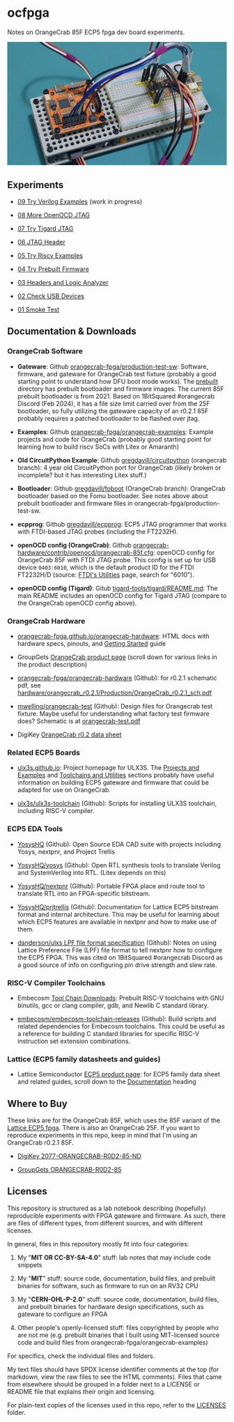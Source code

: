 <!-- SPDX-License-Identifier: CC-BY-SA-4.0 OR MIT -->
<!-- SPDX-FileCopyrightText: Copyright 2024 Sam Blenny -->
# ocfpga

Notes on OrangeCrab 85F ECP5 fpga dev board experiments.

![OrangeCrab, Tigard, and logic analyzer with simplified wiring](experiments/07_try_tigard_jtag/07_simpler_wiring.jpeg)


## Experiments

- [09 Try Verilog Examples](experiments/09_try_verilog_examples/README.md)
  (work in progress)

- [08 More OpenOCD JTAG](experiments/08_more_openocd_jtag/README.md)

- [07 Try Tigard JTAG](experiments/07_try_tigard_jtag/README.md)

- [06 JTAG Header](experiments/06_jtag_header/README.md)

- [05 Try Riscv Examples](experiments/05_try_riscv_examples/README.md)

- [04 Try Prebuilt Firmware](experiments/04_try_prebuilt_firmware/README.md)

- [03 Headers and Logic Analyzer](experiments/03_headers_and_logic_analyzer/README.md)

- [02 Check USB Devices](experiments/02_check_usb_devices/README.md)

- [01 Smoke Test](experiments/01_smoke_test/README.md)


## Documentation & Downloads


### OrangeCrab Software

- **Gateware**: Github [orangecrab-fpga/production-test-sw](https://github.com/orangecrab-fpga/production-test-sw):
  Software, firmware, and gateware for OrangeCrab test fixture (probably a good
  starting point to understand how DFU boot mode works). The
  [prebuilt](https://github.com/orangecrab-fpga/production-test-sw/tree/main/prebuilt)
  directory has prebuilt bootloader and firmware images. The current 85F
  prebuilt bootloader is from 2021. Based on 1BitSquared \#orangecrab Discord
  (Feb 2024), it has a file size limit carried over from the 25F bootloader, so
  fully utilizing the gateware capacity of an r0.2.1 85F probably requires a
  patched bootloader to be flashed over jtag.

- **Examples**: Github [orangecrab-fpga/orangecrab-examples](https://github.com/orangecrab-fpga/orangecrab-examples):
  Example projects and code for OrangeCrab (probably good starting point for
  learning how to build riscv SoCs with Litex or Amaranth)

- **Old CircuitPython Example**: Github [gregdavill/circuitpython](https://github.com/gregdavill/circuitpython/tree/orangecrab/ports/litex/boards/orangecrab)
  (orangecrab branch): 4 year old CircuitPython port for OrangeCrab (likely
  broken or incomplete? but it has interesting Litex stuff.)

- **Bootloader**: Github [gregdavill/foboot](https://github.com/gregdavill/foboot/tree/OrangeCrab)
  (OrangeCrab branch): OrangeCrab bootloader based on the Fomu bootloader. See
  notes above about prebuilt bootloader and firmware files in
  orangecrab-fpga/production-test-sw.

- **ecpprog**: Github [gregdavill/ecpprog](https://github.com/gregdavill/ecpprog):
  ECP5 JTAG programmer that works with FTDI-based JTAG probes (including the FT2232H).

- **openOCD config (OrangeCrab)**: Github [orangecrab-hardware/contrib/openocd/orangecrab-85f.cfg](https://github.com/orangecrab-fpga/orangecrab-hardware/blob/f176a3f87ea1b35bee12e4b1aa4148b1dfcae233/contrib/openocd/orangecrab-85f.cfg):
  openOCD config for OrangeCrab 85F with FTDI JTAG probe. This config is set up
  for USB device `0403:6010`, which is the default product ID for the FTDI
  FT2232H/D (source: [FTDI's Utilities](https://ftdichip.com/utilities/) page,
  search for "6010").

- **openOCD config (Tigard)**: Gitub [tigard-tools/tigard/README.md](https://github.com/tigard-tools/tigard/tree/d822c4e9425e1fd5c4f62631a532aa64946c526c?tab=readme-ov-file#jtag-debug-on-jtag-or-cortex-header):
  The main README includes an openOCD config for Tigard JTAG (compare to the
  OrangeCrab openOCD config above).


### OrangeCrab Hardware

- [orangecrab-fpga.github.io/orangecrab-hardware](https://orangecrab-fpga.github.io/orangecrab-hardware/):
  HTML docs with hardware specs, pinouts, and
  [Getting Started](https://orangecrab-fpga.github.io/orangecrab-hardware/docs/getting-started/)
  guide

- GroupGets [OrangeCrab product page](https://groupgets.com/products/orange-crab-85f-lattice-ecp5-fpga-development-kit)
  (scroll down for various links in the product description)

- [orangecrab-fpga/orangecrab-hardware](https://github.com/orangecrab-fpga/orangecrab-hardware)
  (Github): for r0.2.1 schematic pdf, see [hardware/orangecrab_r0.2.1/Production/OrangeCrab_r0.2.1_sch.pdf](https://github.com/orangecrab-fpga/orangecrab-hardware/blob/main/hardware/orangecrab_r0.2.1/Production/OrangeCrab_r0.2.1_sch.pdf)

- [mwelling/orangecrab-test](https://github.com/mwelling/orangecrab-test) (Github):
  Design files for Orangecrab test fixture. Maybe useful for understanding what
  factory test firmware does? Schematic is at
  [orangecrab-test.pdf](https://github.com/mwelling/orangecrab-test/blob/master/orangecrab-test.pdf)

- DigiKey [OrangeCrab r0.2 data sheet](https://groupgets-files.s3.amazonaws.com/Digikey_Marketplace/orangecrab_datasheet-r0.2.pdf)


### Related ECP5 Boards

- [ulx3s.github.io](https://ulx3s.github.io/): Project homepage for ULX3S. The
  [Projects and Examples](https://ulx3s.github.io/#projects-and-examples) and
  [Toolchains and Utilities](https://ulx3s.github.io/#toolchains-and-utilities)
  sections probably have useful information on building ECP5 gateware and
  firmware that could be adapted for use on OrangeCrab.

- [ulx3s/ulx3s-toolchain](https://github.com/ulx3s/ulx3s-toolchain) (Github):
  Scripts for installing ULX3S toolchain, including RISC-V compiler.


### ECP5 EDA Tools

- [YosysHQ](https://github.com/YosysHQ) (Github): Open Source EDA CAD suite with
  projects including Yosys, nextpnr, and Project Trellis

- [YosysHQ/yosys](https://github.com/YosysHQ/yosys) (Github): Open RTL synthesis
  tools to translate Verilog and SystemVerilog into RTL. (Litex depends on this)

- [YosysHQ/nextpnr](https://github.com/YosysHQ/nextpnr) (Github): Portable FPGA
  place and route tool to translate RTL into an FPGA-specific bitstream.

- [YosysHQ/prjtrellis](https://github.com/YosysHQ/prjtrellis) (Github):
  Documentation for Lattice ECP5 bitstream format and internal architecture.
  This may be useful for learning about which ECP5 features are available in
  nextpnr and how to make use of them.

- [danderson/ulxs LPF file format specification](https://github.com/danderson/ulxs/blob/main/lpf.md)
  (Github): Notes on using Lattice Preference File (LPF) file format to tell
  nextpnr how to configure the ECP5 FPGA. This was cited on 1BitSquared
  \#orangecrab Discord as a good source of info on configuring pin drive
  strength and slew rate.


### RISC-V Compiler Toolchains

- Embecosm [Tool Chain Downloads](https://www.embecosm.com/resources/tool-chain-downloads/):
  Prebuilt RISC-V toolchains with GNU binutils, gcc or clang compiler, gdb, and
  Newlib C standard library.

- [embecosm/embecosm-toolchain-releases](https://github.com/embecosm/embecosm-toolchain-releases)
  (Github): Build scripts and related dependencies for Embecosm toolchains. This
  could be useful as a reference for building C standard libraries for specific
  RISC-V instruction set extension combinations.


### Lattice (ECP5 family datasheets and guides)

- Lattice Semiconductor [ECP5 product page](https://www.latticesemi.com/Products/FPGAandCPLD/ECP5):
  for ECP5 family data sheet and related guides, scroll down to the
  [Documentation](https://www.latticesemi.com/Products/FPGAandCPLD/ECP5#_11D625E1D2C7406C96A5312C93FF0CBD)
  heading


## Where to Buy

These links are for the OrangeCrab 85F, which uses the 85F variant of the
[Lattice ECP5 fpga](https://www.latticesemi.com/Products/FPGAandCPLD/ECP5).
There is also an OrangeCrab 25F. If you want to reproduce experiments in
this repo, keep in mind that I'm using an OrangeCrab r0.2.1 85F.

- [DigiKey 2077-ORANGECRAB-R0D2-85-ND](https://www.digikey.com/en/products/detail/groupgets-llc/ORANGECRAB-R0D2-85/16894260)

- [GroupGets ORANGECRAB-R0D2-85](https://groupgets.com/products/orange-crab-85f-lattice-ecp5-fpga-development-kit)


## Licenses

This repository is structured as a lab notebook describing (hopefully)
reproducible experiments with FPGA gateware and firmware. As such, there are
files of different types, from different sources, and with different licenses.

In general, files in this repository mostly fit into four categories:

1. My "**MIT OR CC-BY-SA-4.0**" stuff: lab notes that may include code
   snippets

2. My "**MIT**" stuff: source code, documentation, build files, and prebuilt
   binaries for software, such as firmware to run on an RV32 CPU

3. My "**CERN-OHL-P-2.0**" stuff: source code, documentation, build files, and
   prebuilt binaries for hardware design specifications, such as gateware
   to configure an FPGA

4. Other people's openly-licensed stuff: files copyrighted by people who are
   not me (e.g. prebuilt binaries that I built using MIT-licensed source code
   and build files from orangecrab-fpga/orangecrab-examples)

For specifics, check the individual files and folders.

My text files should have SPDX license identifier comments at the top (for
markdown, view the raw files to see the HTML comments). Files that came from
elsewhere should be grouped in a folder next to a LICENSE or README file that
explains their origin and licensing.

For plain-text copies of the licenses used in this repo, refer to the
[LICENSES](LICENSES) folder.
